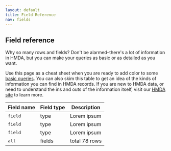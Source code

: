 ```yaml
---
layout: default
title: Field Reference
nav: fields
---
```


## Field reference

Why so many rows and fields? Don't be alarmed–there's a lot of information in HMDA, but you can make your queries as basic or as detailed as you want. 

Use this page as a cheat sheet when you are ready to add color to some [basic queries](http://github.cfpb.io/api/hmda/basics). You can also skim this table to get an idea of the kinds of information you can find in HMDA records. If you are new to HMDA data, or need to understand the ins and outs of the information itself, visit our [HMDA site](http://consumerfinance.gov/hmda) to learn more.


| Field name    | Field type    | Description |
| ------------- | ------------- | ----------- |
| ```field```   | type          | Lorem ipsum |
| ```field```   | type          | Lorem ipsum |
| ```field```   | type          | Lorem ipsum |
| ```all```     | fields        | total 78 rows|
